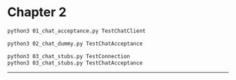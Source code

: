 # Chapter 2

```sh
python3 01_chat_acceptance.py TestChatClient

python3 02_chat_dummy.py TestChatAcceptance
```

```sh
python3 03_chat_stubs.py TestConnection
python3 03_chat_stubs.py TestChatAcceptance
```

---
